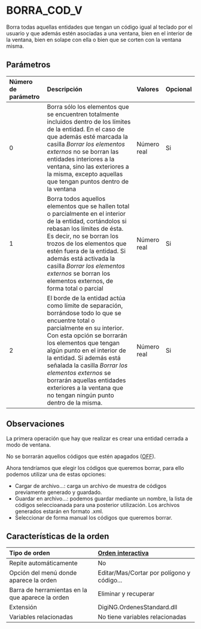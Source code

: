 # BORRA\_COD\_V

Borra todas aquellas entidades que tengan un código igual al teclado por el usuario y que además estén asociadas a una ventana, bien en el interior de la ventana, bien en solape con ella o bien que se corten con la ventana misma.

## Parámetros

| Número de parámetro | Descripción | Valores | Opcional |
| :--- | :--- | :--- | :--- |
| 0 | Borra sólo los elementos que se encuentren totalmente incluidos dentro de los límites de la entidad. En el caso de que además esté marcada la casilla _Borrar los elementos externos_ no se borran las entidades interiores a la ventana, sino las exteriores a la misma, excepto aquellas que tengan puntos dentro de la ventana | Número real | Si |
| 1 | Borra todos aquellos elementos que se hallen total o parcialmente en el interior de la entidad, cortándolos si rebasan los límites de ésta. Es decir, no se borran los trozos de los elementos que estén fuera de la entidad. Si además está activada la casilla _Borrar los elementos externos_ se borran los elementos externos, de forma total o parcial | Número real | Si |
| 2 | El borde de la entidad actúa como límite de separación, borrándose todo lo que se encuentre total o parcialmente en su interior. Con esta opción se borrarán los elementos que tengan algún punto en el interior de la entidad. Si además está señalada la casilla _Borrar los elementos externos_ se borrarán aquellas entidades exteriores a la ventana que no tengan ningún punto dentro de la misma. | Número real | Si |

## Observaciones

La primera operación que hay que realizar es crear una entidad cerrada a modo de ventana.

No se borrarán aquellos códigos que estén apagados \([OFF](OFF.html)\).

Ahora tendríamos que elegir los códigos que queremos borrar, para ello podemos utilizar una de estas opciones:

* Cargar de archivo...: carga un archivo de muestra de códigos previamente generado y guardado.
* Guardar en archivo...: podemos guardar mediante un nombre, la lista de códigos seleccioanada para una posterior utilización. Los archivos generados estarán en formato .xml.
* Seleccionar de forma manual los códigos que queremos borrar.

## Características de la orden

| Tipo de orden | [Orden interactiva]() |
| :--- | :--- |
| Repite automáticamente | No |
| Opción del menú donde aparece la orden | Editar/Mas/Cortar por polígono y código... |
| Barra de herramientas en la que aparece la orden | Eliminar y recuperar |
| Extensión | DigiNG.OrdenesStandard.dll |
| Variables relacionadas | No tiene variables relacionadas |

